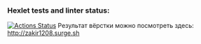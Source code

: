 ### Hexlet tests and linter status:
[![Actions Status](https://github.com/Zakir0000/layout-designer-project-lvl1/workflows/hexlet-check/badge.svg)](https://github.com/Zakir0000/layout-designer-project-lvl1/actions)
Результат вёрстки можно посмотреть здесь: http://zakir1208.surge.sh

